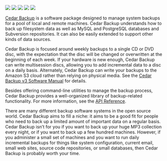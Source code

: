 ![](https://img.shields.io/pypi/l/cedar-backup3.svg)
![](https://img.shields.io/pypi/wheel/cedar-backup3.svg)
![](https://img.shields.io/pypi/pyversions/cedar-backup3.svg)
![](https://github.com/pronovic/cedar-backup3/workflows/Test%20Suite/badge.svg)
![](https://readthedocs.org/projects/cedar-backup3/badge/?version=latest&style=flat)

[Cedar Backup](https://github.com/pronovic/cedar-backup3) is a software package
designed to manage system backups for a pool of local and remote machines.
Cedar Backup understands how to back up filesystem data as well as MySQL and
PostgreSQL databases and Subversion repositories.  It can also be easily
extended to support other kinds of data sources.

Cedar Backup is focused around weekly backups to a single CD or DVD disc,
with the expectation that the disc will be changed or overwritten at the
beginning of each week.  If your hardware is new enough, Cedar Backup can
write multisession discs, allowing you to add incremental data to a disc on
a daily basis.  Alternately, Cedar Backup can write your backups to the Amazon
S3 cloud rather than relying on physical media.  See 
the [Cedar Backup v3 Software Manual](https://cedar-backup3.readthedocs.io/en/latest/manual/index.html) for details.

Besides offering command-line utilities to manage the backup process, Cedar
Backup provides a well-organized library of backup-related functionality.
For more information, see 
the [API Reference](https://cedar-backup3.readthedocs.io/en/latest/autoapi/index.html).

There are many different backup software systems in the open source world.
Cedar Backup aims to fill a niche: it aims to be a good fit for people who need
to back up a limited amount of important data on a regular basis. Cedar Backup
isn’t for you if you want to back up your huge MP3 collection every night, or
if you want to back up a few hundred machines.  However, if you administer a
small set of machines and you want to run daily incremental backups for things
like system configuration, current email, small web sites, source code
repositories, or small databases, then Cedar Backup is probably worth your
time.
